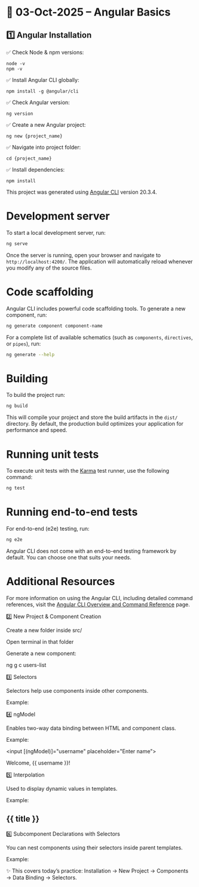 # 📅 03-Oct-2025 – Angular Basics

<h2> 1️⃣ Angular Installation </h2>

✅ Check Node & npm versions:

    node -v  
    npm -v

✅ Install Angular CLI globally:

    npm install -g @angular/cli


✅ Check Angular version:

    ng version

✅ Create a new Angular project:

    ng new {project_name}

✅ Navigate into project folder:

    cd {project_name}

✅ Install dependencies:

    npm install

This project was generated using [Angular CLI](https://github.com/angular/angular-cli) version 20.3.4.

# Development server

To start a local development server, run:

```bash
ng serve
```
Once the server is running, open your browser and navigate to `http://localhost:4200/`. The application will automatically reload whenever you modify any of the source files.

# Code scaffolding

Angular CLI includes powerful code scaffolding tools. To generate a new component, run:

```bash
ng generate component component-name
```

For a complete list of available schematics (such as `components`, `directives`, or `pipes`), run:

```bash
ng generate --help
```

# Building

To build the project run:

```bash
ng build
```

This will compile your project and store the build artifacts in the `dist/` directory. By default, the production build optimizes your application for performance and speed.

# Running unit tests

To execute unit tests with the [Karma](https://karma-runner.github.io) test runner, use the following command:

```bash
ng test
```

# Running end-to-end tests

For end-to-end (e2e) testing, run:

```bash
ng e2e
```

Angular CLI does not come with an end-to-end testing framework by default. You can choose one that suits your needs.

# Additional Resources

For more information on using the Angular CLI, including detailed command references, visit the [Angular CLI Overview and Command Reference](https://angular.dev/tools/cli) page.


2️⃣ New Project & Component Creation

Create a new folder inside src/

Open terminal in that folder

Generate a new component:

ng g c users-list

3️⃣ Selectors

Selectors help use components inside other components.

Example:

<app-users-list></app-users-list>

4️⃣ ngModel

Enables two-way data binding between HTML and component class.

Example:

<input [(ngModel)]="username" placeholder="Enter name">
<p>Welcome, {{ username }}!</p>

5️⃣ Interpolation

Used to display dynamic values in templates.

Example:

<h2>{{ title }}</h2>

6️⃣ Subcomponent Declarations with Selectors

You can nest components using their selectors inside parent templates.

Example:

<app-header></app-header>
<app-users-list></app-users-list>
<app-footer></app-footer>


✨ This covers today’s practice: Installation → New Project → Components → Data Binding → Selectors.
